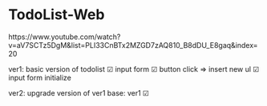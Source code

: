 # TodoList-Web
<div>
https://www.youtube.com/watch?v=aV7SCTz5DgM&list=PLI33CnBTx2MZGD7zAQ810_B8dDU_E8gaq&index=20
</div>

<p>
    ver1: basic version of todolist
        ☑ input form
        ☑ button click ⇒ insert new ul
        ☑ input form initialize

</p>

<p>
    ver2: upgrade version of ver1
        base: ver1 
        ☑

</p>